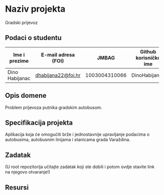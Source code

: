 # Naziv projekta
Gradski prijevoz

## Podaci o studentu

Ime i prezime | E-mail adresa (FOI) | JMBAG | Github korisničko ime
-------------  | ------------------ | ------------- | ---------------
Dino Habijanac | dhabijana22@foi.hr | 1003004310066 | DinoHabijanac


## Opis domene
Problem prijevoza putnika gradskim autobusom.

## Specifikacija projekta
Aplikacija koja će omogućiti brže i jednostavnije upravljanje podacima o autobusima, autobusnim linijama i stanicama grada Varaždina.

## Zadatak
(U root repozitorija učitajte zadatak koji ste dobili i potom ovdje stavite link na njegovo otvaranje!)

## Resursi
